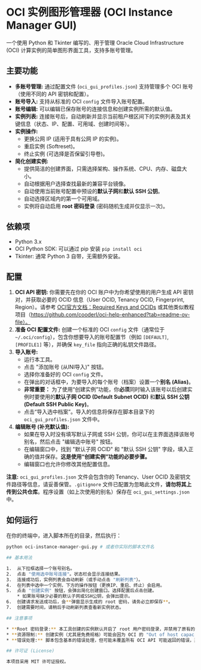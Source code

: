# OCI 实例图形管理器 (OCI Instance Manager GUI)

一个使用 Python 和 Tkinter 编写的、用于管理 Oracle Cloud Infrastructure (OCI) 计算实例的简单图形界面工具，支持多账号管理。

## 主要功能

* **多账号管理:** 通过配置文件 (`oci_gui_profiles.json`) 支持管理多个 OCI 账号（使用不同的 API 密钥和配置）。
* **账号导入:** 支持从标准的 OCI `config` 文件导入账号配置。
* **账号编辑:** 可以编辑已保存账号的连接信息和创建实例所需的默认值。
* **实例列表:** 连接账号后，自动刷新并显示当前租户根区间下的实例列表及其关键信息（状态、IP、配置、可用域、创建时间等）。
* **实例操作:**
    * 更换公网 IP (适用于具有公网 IP 的实例)。
    * 重启实例 (Softreset)。
    * 终止实例 (可选择是否保留引导卷)。
* **简化创建实例:**
    * 提供简洁的创建界面，只需选择架构、操作系统、CPU、内存、磁盘大小。
    * 自动根据用户选择查找最新的兼容平台镜像。
    * 自动使用当前账号配置中预设的**默认子网**和**默认 SSH 公钥**。
    * 自动选择区域内的第一个可用域。
    * 实例将自动启用 **root 密码登录** (密码随机生成并仅显示一次)。

## 依赖项

* Python 3.x
* OCI Python SDK: 可以通过 pip 安装 `pip install oci`
* Tkinter: 通常 Python 3 自带，无需额外安装。

## 配置

1.  **OCI API 密钥:** 你需要先在你的 OCI 账户中为你希望使用的用户生成 API 密钥对，并获取必要的 OCID 信息（User OCID, Tenancy OCID, Fingerprint, Region）。请参考 [OCI官方文档：Required Keys and OCIDs](https://docs.oracle.com/en-us/iaas/Content/API/Concepts/apisigningkey.htm) 或其他类似教程项目（https://github.com/cooderl/oci-help-enhanced?tab=readme-ov-file）。
2.  **准备 OCI 配置文件:** 创建一个标准的 OCI `config` 文件（通常位于 `~/.oci/config`），包含你想要导入的账号配置节（例如 `[DEFAULT]`, `[PROFILE1]` 等），并确保 `key_file` 指向正确的私钥文件路径。
3.  **导入账号:**
    * 运行本工具。
    * 点击 "添加账号 (从INI导入)" 按钮。
    * 选择你准备好的 OCI `config` 文件。
    * 在弹出的对话框中，为要导入的每个账号（档案）设置一个**别名 (Alias)**。
    * **非常重要：** 为了使用“创建实例”功能，你**必须**同时输入该账号以后创建实例时要使用的**默认子网 OCID (Default Subnet OCID)** 和**默认 SSH 公钥 (Default SSH Public Key)**。
    * 点击“导入选中档案”。导入的信息将保存在脚本目录下的 `oci_gui_profiles.json` 文件中。
4.  **编辑账号 (补充默认值):**
    * 如果在导入时没有填写默认子网或 SSH 公钥，你可以在主界面选择该账号别名，然后点击 "编辑选中账号" 按钮。
    * 在编辑窗口中，找到 "默认子网 OCID" 和 "默认 SSH 公钥" 字段，填入正确的值并保存。**这是使用“创建实例”功能的必要步骤。**
    * 编辑窗口也允许你修改其他配置信息。

**注意:** `oci_gui_profiles.json` 文件会包含你的 Tenancy、User OCID 及密钥文件路径等信息，请妥善保管。`.gitignore` 文件已配置为忽略此文件，**请勿将其上传到公共仓库**。程序设置（如上次使用的别名）保存在 `oci_gui_settings.json` 中。

## 如何运行

在你的终端中，进入脚本所在的目录，然后执行：

```bash
python oci-instance-manager-gui.py # 或者你实际的脚本文件名

## 基本用法

1.  从下拉框选择一个账号别名。
2.  点击 "使用选中账号连接"。状态栏会显示连接结果。
3.  连接成功后，实例列表会自动刷新（或手动点击 "刷新列表"）。
4.  在列表中选中一个实例，下方的操作按钮（更换IP、重启、终止）会启用。
5.  点击 "创建实例" 按钮，会弹出简化创建窗口。选择配置后点击创建。
    * 如果账号缺少必要的默认子网或SSH公钥，会弹出提示。
6.  创建请求发送成功后，会**弹窗显示生成的 root 密码，请务必立即保存**。
7.  创建需要时间，请稍后手动刷新列表查看新实例状态。

## 注意事项

* **Root 密码登录:** 本工具创建的实例默认开启了 root 用户密码登录，并禁用了原有的 SSH 密钥登录方式 (通过 cloud-init 实现)。这主要是为了方便某些场景，但会**降低服务器的安全性**。请务必使用生成的强密码，并考虑在首次登录后采取额外的安全措施（如修改密码、配置防火墙、重新启用密钥登录等）。
* **资源限制:** 创建实例（尤其是免费规格）可能会因为 OCI 的 "Out of host capacity" (资源不足) 而失败，这并非脚本错误，请尝试更换可用域或稍后重试。
* **错误处理:** 脚本包含基本的错误处理，但可能未覆盖所有 OCI API 可能返回的错误，遇到未明确处理的错误时请根据 OCI 文档或错误信息排查。

## 许可证 (License)

本项目采用 MIT 许可证授权。